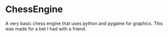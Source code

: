 # ChessEngine
A very basic chess engine that uses python and pygame for graphics. This was made for a bet I had with a friend.

